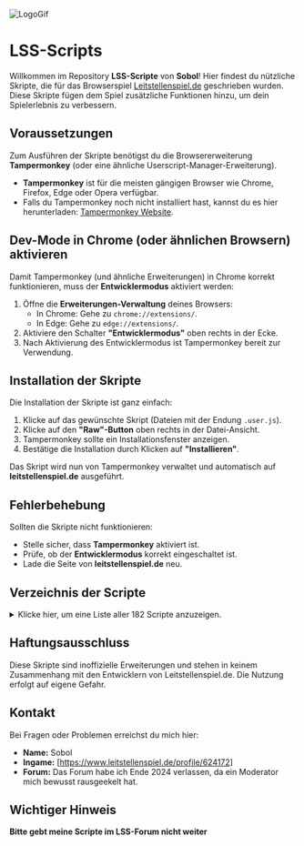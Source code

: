 
![LogoGif](https://github.com/user-attachments/assets/e50a87b0-4d34-428a-8529-09c26421cc0a)

# LSS-Scripts

Willkommen im Repository **LSS-Scripte** von **Sobol**! Hier findest du nützliche Skripte, die für das Browserspiel [Leitstellenspiel.de](https://www.leitstellenspiel.de) geschrieben wurden. Diese Skripte fügen dem Spiel zusätzliche Funktionen hinzu, um dein Spielerlebnis zu verbessern.

## Voraussetzungen
Zum Ausführen der Skripte benötigst du die Browsererweiterung **Tampermonkey** (oder eine ähnliche Userscript-Manager-Erweiterung).

- **Tampermonkey** ist für die meisten gängigen Browser wie Chrome, Firefox, Edge oder Opera verfügbar.
- Falls du Tampermonkey noch nicht installiert hast, kannst du es hier herunterladen: [Tampermonkey Website](https://www.tampermonkey.net/).

## Dev-Mode in Chrome (oder ähnlichen Browsern) aktivieren
Damit Tampermonkey (und ähnliche Erweiterungen) in Chrome korrekt funktionieren, muss der **Entwicklermodus** aktiviert werden:

1. Öffne die **Erweiterungen-Verwaltung** deines Browsers:
   - In Chrome: Gehe zu `chrome://extensions/`.
   - In Edge: Gehe zu `edge://extensions/`.
2. Aktiviere den Schalter **"Entwicklermodus"** oben rechts in der Ecke.
3. Nach Aktivierung des Entwicklermodus ist Tampermonkey bereit zur Verwendung.

## Installation der Skripte
Die Installation der Skripte ist ganz einfach:

1. Klicke auf das gewünschte Skript (Dateien mit der Endung `.user.js`).
2. Klicke auf den **"Raw"-Button** oben rechts in der Datei-Ansicht.
3. Tampermonkey sollte ein Installationsfenster anzeigen.
4. Bestätige die Installation durch Klicken auf **"Installieren"**.

Das Skript wird nun von Tampermonkey verwaltet und automatisch auf **leitstellenspiel.de** ausgeführt.

## Fehlerbehebung
Sollten die Skripte nicht funktionieren:
- Stelle sicher, dass **Tampermonkey** aktiviert ist.
- Prüfe, ob der **Entwicklermodus** korrekt eingeschaltet ist.
- Lade die Seite von **leitstellenspiel.de** neu.

## Verzeichnis der Scripte
<details>
  <summary>Klicke hier, um eine Liste aller 182 Scripte anzuzeigen.</summary>

- AAO Ausrüstung umschalten
- AAO abhängige Alarmierung
- AAO Alarmiert immer
- AAO Export-Import
- AAO Exporter zu csv
- AAO Generator
- AAO Master-Slave
- AAO Symbol Replacer
- AAO-Editor Alphabetisch Sortieren
- Alle Fahrzeuggrafike APNG setzen
- Alle POIs löschen
- Alle_Gebäude_einer_Leitstelle_einer_anderen_zuweisen
- Anti Coins
- Antwortzeit
- Älteste Wache markieren
- Aufgaben-Favoriten
- Ausbreitungsfunkspruch Fahrzeug-Einsatz switcher
- Ausbreitungszähler
- Ausgebildete Wachen ausblenden
- Ausrückeverzögerung Dropdown
- Auto kaputt
- Auto Kaputt alphabuild
- Auto-Nachladen
- Begrüßung
- Bereitstellung zu Zug
- Bereitstellungsraum verbessern
- Bereitstellungsraum Wachenweise alarmieren
- Besitz im Fahrzeugmarkt anzeigen
- BR Automatisch verlängern
- BR-Timer Umrechner
- Building Edit Button
- Building Navigation
- CalculateLongestMissionChain
- Chat Disable
- Chat to Jotform
- ChatMonitor
- Coinaufgaben-Ausblender
- Daily Bonuses Quiz
- Daily Bonuses QuizEH
- Daily Bonuses QuizRR
- Daily Bonuses QuizSAN
- Data-Extractor
- DGL-Stellplatz Finder
- DIY-VBGSL Vorschlag
- Duplicator-Check
- Easter Egg Checker
- Easter Egg verschieben
- Eigene Fahrzeugklassen entfernen
- Einsatzgeschwindigkeitsprüfer
- Einsatzgrafikersteller
- Einsatzhelfer Navigator
- EinsatzID in Mögliche Einsätze
- Einsatzlistenpfeile im Dark Mode Weiß
- Einsatz-Notizen
- Einsatznummern in Einsatzliste
- Einsatzzahl begrenzen
- export_Allicance_to_csv
- Extract all Buildings and IDs
- Fahrzeug AJPG-Selector
- Fahrzeug verfolgen
- Fahrzeug Verschieben im Gebäude
- Fahrzeugbesitzer-button
- Fahrzeuge aneinanderbinden
- Fahrzeuge auf Wache
- Fahrzeuge eines Typs löschen
- Fahrzeuge pro Wache Leitstelle
- Fahrzeuge Wachenweise verschrotten
- Fahrzeuggrafiken Schnell Kopieren und Einfügen
- Fahrzeuggrafiken sortieren & ausblenden
- Fahrzeuggrafik beim Kauf setzen
- Fahrzeuggrafik-ID anzeigen
- Fahrzeugstatus Umschalter
- Fahrzeugstatus Umschalter Wachenweise
- Fahrzeugstatus Umschalter Leitstellenweise
- Fahrzeugtabellen im Einsatz immer Sortieren
- Fahrzeugverschiebung Sortieren und Filtern
- Forum Auto Captcha
- Forum Forumbeschreibung ausblenden
- Forum Rettungsdienst-Mitarbeiterlerle
- Forum SozialMedia Verstecken
- Fußzeile Verstecken
- Gebäude Export zu GPX
- Gebäude Löschen
- Gebäudeausbauten umschalten
- Gebäudeeditbutton nach oben
- Geschwindigkeitssteuerung anpassen
- Gib mir meine Belohnung einfach
- Gitternetz auf Karte
- Give me back my Grafiksets
- Gleiche Grafik für alle Fahrzeuge ausblenden
- Globale Steuerung für Einsatzbereiche
- Grafikset-Edittabelle ID und Filter
- Green-Marker Transparency
- Größere Profilkarte
- Hilfe zu diesem Einsatz - Verbandseinsatz
- I know you drive
- Ignorieren Button in PN
- Ignorierte Verbandsmitglieder finden
- Individueller Platz für die Systemnachrichten
- Karten Filter Hider
- Kartenkreuz
- Komm in meine Arme
- Kopiere Einsatznamen+Einsatztyp+MissionID
- Krankenhausbesitzer
- KTW-Icon Ebenenreduzierer
- Laufleistung 30 Tage
- Lehrgangsausblender
- Lehrgangsstart im Forum
- Leitstellenansicht Edit+Zuweisungsbuttons
- Leitstellenauswahldropdownmenü
- Leitstellenweise Gebäude Leitstellenzuweisung
- List Navigation
- Login-Bonus Sammler
- Massenentlassungen
- Mehrere Ausbildungen mit Coins beenden
- Meldefunktion
- Mitglied Rabatt einstellen
- Mögliche Einsätze Filter Negieren
- Navbar Buttons
- NAW-Stellplatz Finder
- Neue AAO im Einsatzfenster
- Neuer Einsatz Vorleser
- Neues Personal benennen
- Nur VBGSL Anzeigen
- Nur Zugewiesenes Personal zeigen
- Open First Building
- Patientenanalyse
- Personal Filter
- Personal Soll-Ist
- Personalzuweisungssavigationsbuttonverschieber
- PN löschen Button
- POI Counter
- POI Counter in POI Menu
- POI Löscher
- Profil Navigation
- Profilkopierer
- Protokoll Jahr hinzufügen
- Protokoll überwacher
- Protokoll VBGSL+Event Export
- Rabattrechner vom letzten Monat
- Remove Easteregg Found
- Remove Missionspeed Button
- Personal-Verschieben Zeilenklicker
- Rettungsdienst weiteralarmieren
- RTH Sprechwünsche nach oben
- Same Pic for all 3
- Schrotthändler
- Scrollbar Verstecken
- Selbstversorger
- Set_all_RTH_to_2_pers_max
- Sicherheitswachen über Notfalleinsätzen
- Sitze pro Auto im Lehrgang
- Snake
- SpielerID im Profil
- Standortanzeiger
- Status 0
- Streifenrouten Exportieren/Importieren
- Stuhlhändler
- Systemnachrichten Lösch-Button
- Tippspiel ausblenden
- Toplist Ban und Ignore Buttons
- VBGSL-Liste Massenlöschung
- VehicleTwin FMS6-FMS2
- VEPlan
- VE-Plan
- Verbands Kasse Export
- Verbandsgebäude ausblenden
- Verbandsgebäudefilter
- Verbandskasse Namen zensieren
- VerbandsKH export
- Verfallsmelder
- Wachenöffner Schulen
- Wertvolle Einsätze melden
- Wichtige Info bearbeiten
- Zellanzahl in Leitstellenstatistik einfügen
- Zerstören und zur Wache
- Zufällige Streifenroute erstellen
- Zugewiesene Fahrzeuge BR ausblenden
- Zugewiesenes Personal
- Zug-Löschen Button nach oben
- Zuweisungschecker
- Zuweisungstabelle schlank

</details>


## Haftungsausschluss
Diese Skripte sind inoffizielle Erweiterungen und stehen in keinem Zusammenhang mit den Entwicklern von Leitstellenspiel.de. Die Nutzung erfolgt auf eigene Gefahr.

## Kontakt
Bei Fragen oder Problemen erreichst du mich hier:
- **Name:** Sobol
- **Ingame:** [https://www.leitstellenspiel.de/profile/624172]
- **Forum:** Das Forum habe ich Ende 2024 verlassen, da ein Moderator mich bewusst rausgeekelt hat.

## Wichtiger Hinweis
**Bitte gebt meine Scripte im LSS-Forum nicht weiter**
